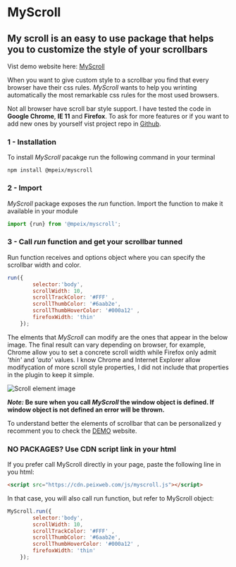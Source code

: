 # MyScroll
## My scroll is an easy to use package that helps you to customize the style of your scrollbars


Vist demo website here: [MyScroll](https://myscroll.peixweb.com)

When you want to give custom style to a scrollbar you find that every browser have their css rules. *MyScroll* wants to help you wrinting automatically the most remarkable css rules for the most used browsers.

Not all browser have scroll bar style support. I have tested the code in **Google Chrome**, **IE 11** and **Firefox**. To ask for more features or if you want to add new ones by yourself vist project repo in [Github](https://github.com/mpeix/myscroll).

### 1 - Installation

To install *MyScroll* pacakge run the following command in your terminal

```
npm install @mpeix/myscroll
```

### 2 - Import

*MyScroll* package exposes the *run* function. Import the function to make it available in your module
```javascript
import {run} from '@mpeix/myscroll';
```

### 3 - Call *run* function and get your scrollbar tunned

Run function receives and options object where you can specify the scrollbar width and color.

```javascript
run({
        selector:'body',
        scrollWidth: 10,
        scrollTrackColor: '#FFF' ,
        scrollThumbColor: '#6aab2e',
        scrollThumbHoverColor: '#000a12' ,
        firefoxWidth: 'thin' 
    });
```
The elments that *MyScroll* can modify are the ones that appear in the below image. The final result can vary depending on browser, for example, Chrome allow you to set a concrete scroll width while Firefox only admit *'thin'* and *'auto'* values.
I know Chrome and Internet Explorer allow modifycation of more scroll style properties, I did not include that properties in the plugin to keep it simple.

![Scroll element image](https://myscroll.peixweb.com/images/scroll_elements.jpg)

__*Note:* Be sure when you call *MyScroll* the window object is defined. If window object is not defined an error will be thrown.__

To understand better the elements of scrollbar that can be personalized y recomment you to check the [DEMO](https://myscroll.peixweb.com) website.


### NO PACKAGES? Use CDN script link in your html

If you prefer call MyScroll directly in your page, paste the following line in you html:
```html
<script src="https://cdn.peixweb.com/js/myscroll.js"></script>
```
In that case, you will also call run function, but refer to MyScroll object:
```javascript
MyScroll.run({
        selector:'body',
        scrollWidth: 10,
        scrollTrackColor: '#FFF' ,
        scrollThumbColor: '#6aab2e',
        scrollThumbHoverColor: '#000a12' ,
        firefoxWidth: 'thin' 
    });
```